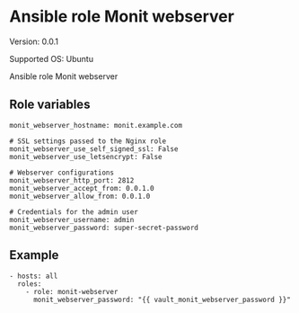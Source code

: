 # Ansible role Monit webserver

Version: 0.0.1

Supported OS: Ubuntu

Ansible role Monit webserver

## Role variables
```
monit_webserver_hostname: monit.example.com

# SSL settings passed to the Nginx role
monit_webserver_use_self_signed_ssl: False
monit_webserver_use_letsencrypt: False

# Webserver configurations
monit_webserver_http_port: 2812
monit_webserver_accept_from: 0.0.1.0
monit_webserver_allow_from: 0.0.1.0

# Credentials for the admin user
monit_webserver_username: admin
monit_webserver_password: super-secret-password
```

## Example
```
- hosts: all
  roles:
    - role: monit-webserver
      monit_webserver_password: "{{ vault_monit_webserver_password }}"
```
